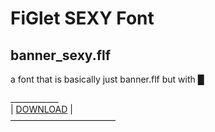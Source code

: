 # FiGlet SEXY Font
## banner_sexy.flf

a font that is basically just banner.flf but with █

\____________\
| [DOWNLOAD](./banner_sexy.flf) |\
————————————
